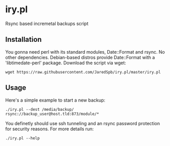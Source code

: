 # iry.pl
Rsync based incremetal backups script

## Installation
You gonna need perl with its standard modules, Date::Format and rsync. No other dependencies.
Debian-based distros provide Date::Format with a 'libtimedate-perl' package.
Download the script via wget:
```
wget https://raw.githubusercontent.com/JaredSpb/iry.pl/master/iry.pl
```

## Usage
Here's a simple example to start a new backup:
```
./iry.pl --dest /media/backup/ rsync://backup_user@host.tld:873/module/*
```

You definetly should use ssh tunneling and an rsync password protection for security reasons.
For more details run:
```
./iry.pl --help
```
